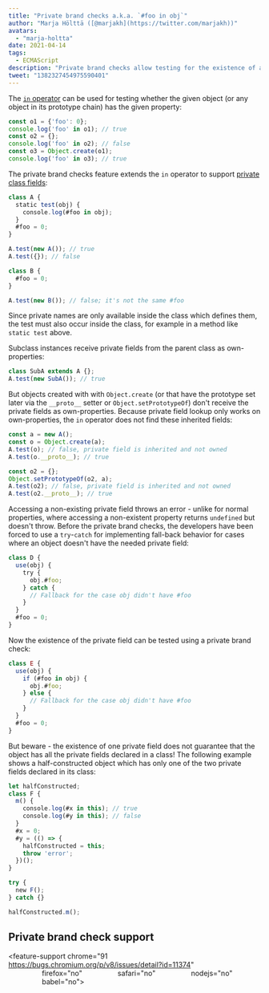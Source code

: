 ```yaml
---
title: "Private brand checks a.k.a. `#foo in obj`"
author: "Marja Hölttä ([@marjakh](https://twitter.com/marjakh))"
avatars: 
  - "marja-holtta"
date: 2021-04-14
tags: 
  - ECMAScript
description: "Private brand checks allow testing for the existence of a private field in an object."
tweet: "1382327454975590401"
---
```


The [`in` operator](https://developer.mozilla.org/en-US/docs/Web/JavaScript/Reference/Operators/in) can be used for testing whether the given object (or any object in its prototype chain) has the given property:

```javascript
const o1 = {'foo': 0};
console.log('foo' in o1); // true
const o2 = {};
console.log('foo' in o2); // false
const o3 = Object.create(o1);
console.log('foo' in o3); // true
```

The private brand checks feature extends the `in` operator to support [private class fields](https://v8.dev/features/class-fields#private-class-fields):

```javascript
class A {
  static test(obj) {
    console.log(#foo in obj);
  }
  #foo = 0;
}

A.test(new A()); // true
A.test({}); // false

class B {
  #foo = 0;
}

A.test(new B()); // false; it's not the same #foo
```

Since private names are only available inside the class which defines them, the test must also occur inside the class, for example in a method like `static test` above.

Subclass instances receive private fields from the parent class as own-properties:

```javascript
class SubA extends A {};
A.test(new SubA()); // true
```

But objects created with with `Object.create` (or that have the prototype set later via the `__proto__` setter or `Object.setPrototypeOf`) don't receive the private fields as own-properties. Because private field lookup only works on own-properties, the `in` operator does not find these inherited fields:

<!--truncate-->
```javascript
const a = new A();
const o = Object.create(a);
A.test(o); // false, private field is inherited and not owned
A.test(o.__proto__); // true

const o2 = {};
Object.setPrototypeOf(o2, a);
A.test(o2); // false, private field is inherited and not owned
A.test(o2.__proto__); // true
```

Accessing a non-existing private field throws an error - unlike for normal properties, where accessing a non-existent property returns `undefined` but doesn't throw. Before the private brand checks, the developers have been forced to use a `try`-`catch` for implementing fall-back behavior for cases where an object doesn't have the needed private field:

```javascript
class D {
  use(obj) {
    try {
      obj.#foo;
    } catch {
      // Fallback for the case obj didn't have #foo
    }
  }
  #foo = 0;
}
```

Now the existence of the private field can be tested using a private brand check:

```javascript
class E {
  use(obj) {
    if (#foo in obj) {
      obj.#foo;
    } else {
      // Fallback for the case obj didn't have #foo
    }
  }
  #foo = 0;
}
```

But beware - the existence of one private field does not guarantee that the object has all the private fields declared in a class! The following example shows a half-constructed object which has only one of the two private fields declared in its class:

```javascript
let halfConstructed;
class F {
  m() {
    console.log(#x in this); // true
    console.log(#y in this); // false
  }
  #x = 0;
  #y = (() => {
    halfConstructed = this;
    throw 'error';
  })();
}

try {
  new F();
} catch {}

halfConstructed.m();
```

## Private brand check support

<feature-support chrome="91 https://bugs.chromium.org/p/v8/issues/detail?id=11374"
                 firefox="no"
                 safari="no"
                 nodejs="no"
                 babel="no"></feature-support>
